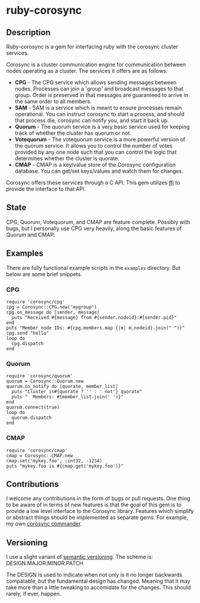 # ruby-corosync

## Description

Ruby-corosync is a gem for interfacing ruby with the corosync cluster services.

Corosync is a cluster communication engine for communication between nodes operating as a cluster. The services it offers are as follows:

* **CPG** - The CPG service which allows sending messages between nodes. Processes can join a 'group' and broadcast messages to that group. Order is preserved in that messages are guaranteed to arrive in the same order to all members.
* **SAM** - SAM is a service which is meant to ensure processes remain operational. You can instruct corosync to start a process, and should that process die, corosync can notify you, and start it back up.
* **Quorum** - The quorum service is a very basic service used for keeping track of whether the cluster has quorum or not.
* **Votequorum** - The votequorum service is a more powerful version of the quorum service. It allows you to control the number of votes provided by any one node such that you can control the logic that determines whether the cluster is quorate.
* **CMAP** - CMAP is a key/value store of the Corosync configuration database. You can get/set keys/values and watch them for changes.


Corosync offers these services through a C API. This gem utilizes [ffi](http://github.com/ffi/ffi) to provide the interface to that API.


## State

CPG, Quorum, Votequorum, and CMAP are feature complete. Possibly with bugs, but I personally use CPG very heavily, along the basic features of Quorum and CMAP.

## Examples

There are fully functional example scripts in the `examples` directory. But below are some brief snippets.

### CPG
    require 'corosync/cpg'
    cpg = Corosync::CPG.new('mygroup')
    cpg.on_message do |sender, message|
      puts "Received #{message} from #{sender.nodeid}:#{sender.pid}"
    end
    puts "Member node IDs: #{cpg.members.map {|m| m.nodeid}.join(" ")}"
    cpg.send "hello"
    loop do
      cpg.dispatch
    end

### Quorum
    require 'corosync/quorum'
    quorum = Corosync::Quorum.new
    quorum.on_notify do |quorate, member_list|
      puts "Cluster is#{quorate ? '' : ' not'} quorate"
      puts "  Members: #{member_list.join(' ')}"
    end
    quorum.connect(true)
    loop do
      quorum.dispatch
    end

### CMAP
    require 'corosync/cmap'
    cmap = Corosync::CMAP.new
    cmap.set('mykey.foo', :int32, -1234)
    puts "mykey.foo is #{cmap.get('mykey.foo')}"


## Contributions
I welcome any contributions in the form of bugs or pull requests. One thing to be aware of in terms of new features is that the goal of this gem is to provide a low level interface to the Corosync library. Features which simplify or abstract things should be implemented as separate gems. For example, my own [corosync commander](http://github.com/phemmer/ruby-corosync-commander).


## Versioning

I use a slight variant of [semantic versioning](http://semver.org). The scheme is: DESIGN.MAJOR.MINOR.PATCH

The DESIGN is used to indicate when not only is it no longer backwards compatable, but the fundamental design has changed. Meaning that it may take more than a little tweaking to accomidate for the changes. This should rarely, if ever, happen.
